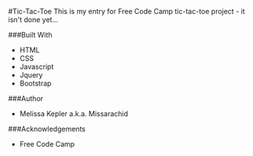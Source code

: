 #Tic-Tac-Toe
This is my entry for Free Code Camp tic-tac-toe project - it isn't done yet...

###Built With
+  HTML  
+  CSS  
+  Javascript   
+  Jquery  
+  Bootstrap  

###Author
+  Melissa Kepler a.k.a. Missarachid  

###Acknowledgements
+  Free Code Camp
